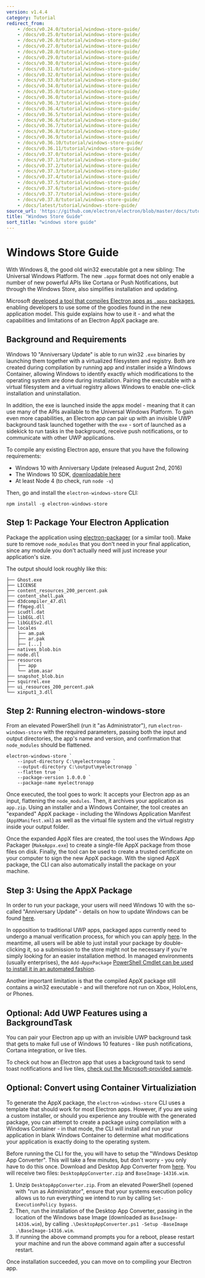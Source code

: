 ```yaml
---
version: v1.4.4
category: Tutorial
redirect_from:
    - /docs/v0.24.0/tutorial/windows-store-guide/
    - /docs/v0.25.0/tutorial/windows-store-guide/
    - /docs/v0.26.0/tutorial/windows-store-guide/
    - /docs/v0.27.0/tutorial/windows-store-guide/
    - /docs/v0.28.0/tutorial/windows-store-guide/
    - /docs/v0.29.0/tutorial/windows-store-guide/
    - /docs/v0.30.0/tutorial/windows-store-guide/
    - /docs/v0.31.0/tutorial/windows-store-guide/
    - /docs/v0.32.0/tutorial/windows-store-guide/
    - /docs/v0.33.0/tutorial/windows-store-guide/
    - /docs/v0.34.0/tutorial/windows-store-guide/
    - /docs/v0.35.0/tutorial/windows-store-guide/
    - /docs/v0.36.0/tutorial/windows-store-guide/
    - /docs/v0.36.3/tutorial/windows-store-guide/
    - /docs/v0.36.4/tutorial/windows-store-guide/
    - /docs/v0.36.5/tutorial/windows-store-guide/
    - /docs/v0.36.6/tutorial/windows-store-guide/
    - /docs/v0.36.7/tutorial/windows-store-guide/
    - /docs/v0.36.8/tutorial/windows-store-guide/
    - /docs/v0.36.9/tutorial/windows-store-guide/
    - /docs/v0.36.10/tutorial/windows-store-guide/
    - /docs/v0.36.11/tutorial/windows-store-guide/
    - /docs/v0.37.0/tutorial/windows-store-guide/
    - /docs/v0.37.1/tutorial/windows-store-guide/
    - /docs/v0.37.2/tutorial/windows-store-guide/
    - /docs/v0.37.3/tutorial/windows-store-guide/
    - /docs/v0.37.4/tutorial/windows-store-guide/
    - /docs/v0.37.5/tutorial/windows-store-guide/
    - /docs/v0.37.6/tutorial/windows-store-guide/
    - /docs/v0.37.7/tutorial/windows-store-guide/
    - /docs/v0.37.8/tutorial/windows-store-guide/
    - /docs/latest/tutorial/windows-store-guide/
source_url: 'https://github.com/electron/electron/blob/master/docs/tutorial/windows-store-guide.md'
title: "Windows Store Guide"
sort_title: "windows store guide"
---
```


# Windows Store Guide

With Windows 8, the good old win32 executable got a new sibling: The Universal
Windows Platform. The new `.appx` format does not only enable a number of new
powerful APIs like Cortana or Push Notifications, but through the Windows Store,
also simplifies installation and updating.

Microsoft [developed a tool that compiles Electron apps as `.appx` packages][electron-windows-store],
enabling developers to use some of the goodies found in the new application
model. This guide explains how to use it - and what the capabilities and
limitations of an Electron AppX package are.

## Background and Requirements

Windows 10 "Anniversary Update" is able to run win32 `.exe` binaries by
launching them together with a virtualized filesystem and registry. Both are
created during compilation by running app and installer inside a Windows
Container, allowing Windows to identify exactly which modifications to the
operating system are done during installation. Pairing the executable with a
virtual filesystem and a virtual registry allows Windows to enable one-click
installation and uninstallation.

In addition, the exe is launched inside the appx model - meaning that it can use
many of the APIs available to the Universal Windows Platform. To gain even more
capabilities, an Electron app can pair up with an invisible UWP background task
launched together with the `exe` - sort of launched as a sidekick to run tasks
in the background, receive push notifications, or to communicate with other UWP
applications.

To compile any existing Electron app, ensure that you have the following
requirements:

* Windows 10 with Anniversary Update (released August 2nd, 2016)
* The Windows 10 SDK, [downloadable here][windows-sdk]
* At least Node 4 (to check, run `node -v`)

Then, go and install the `electron-windows-store` CLI:

```
npm install -g electron-windows-store
```

## Step 1: Package Your Electron Application

Package the application using [electron-packager][electron-packager] (or a similar tool).
Make sure to remove `node_modules` that you don't need in your final application, since
any module you don't actually need will just increase your application's size.

The output should look roughly like this:

```
├── Ghost.exe
├── LICENSE
├── content_resources_200_percent.pak
├── content_shell.pak
├── d3dcompiler_47.dll
├── ffmpeg.dll
├── icudtl.dat
├── libEGL.dll
├── libGLESv2.dll
├── locales
│   ├── am.pak
│   ├── ar.pak
│   ├── [...]
├── natives_blob.bin
├── node.dll
├── resources
│   ├── app
│   └── atom.asar
├── snapshot_blob.bin
├── squirrel.exe
├── ui_resources_200_percent.pak
└── xinput1_3.dll
```

## Step 2: Running electron-windows-store

From an elevated PowerShell (run it "as Administrator"), run
`electron-windows-store` with the required parameters, passing both the input
and output directories, the app's name and version, and confirmation that
`node_modules` should be flattened.

```
electron-windows-store `
    --input-directory C:\myelectronapp `
    --output-directory C:\output\myelectronapp `
    --flatten true `
    --package-version 1.0.0.0 `
    --package-name myelectronapp
```

Once executed, the tool goes to work: It accepts your Electron app as an input,
flattening the `node_modules`. Then, it archives your application as `app.zip`.
Using an installer and a Windows Container, the tool creates an "expanded" AppX
package - including the Windows Application Manifest (`AppXManifest.xml`) as
well as the virtual file system and the virtual registry inside your output
folder.

Once the expanded AppX files are created, the tool uses the Windows App Packager
(`MakeAppx.exe`) to create a single-file AppX package from those files on disk.
Finally, the tool can be used to create a trusted certificate on your computer
to sign the new AppX package. With the signed AppX package, the CLI can also
automatically install the package on your machine.

## Step 3: Using the AppX Package

In order to run your package, your users will need Windows 10 with the so-called
"Anniversary Update" - details on how to update Windows can be found [here][how-to-update].

In opposition to traditional UWP apps, packaged apps currently need to undergo a
manual verification process, for which you can apply [here][centennial-campaigns].
In the meantime, all users will be able to just install your package by double-clicking it,
so a submission to the store might not be necessary if you're simply looking for an 
easier installation method. In managed environments (usually enterprises), the
`Add-AppxPackage` [PowerShell Cmdlet can be used to install it in an automated fashion][add-appxpackage].

Another important limitation is that the compiled AppX package still contains a
win32 executable - and will therefore not run on Xbox, HoloLens, or Phones.

## Optional: Add UWP Features using a BackgroundTask
You can pair your Electron app up with an invisible UWP background task that
gets to make full use of Windows 10 features - like push notifications,
Cortana integration, or live tiles.

To check out how an Electron app that uses a background task to send toast
notifications and live tiles, [check out the Microsoft-provided sample][background-task].

## Optional: Convert using Container Virtualiziation

To generate the AppX package, the `electron-windows-store` CLI uses a template
that should work for most Electron apps. However, if you are using a custom
installer, or should you experience any trouble with the generated package, you
can attempt to create a package using compilation with a Windows Container - in
that mode, the CLI will install and run your application in blank Windows Container
to determine what modifications your application is exactly doing to the operating
system.

Before running the CLI for the, you will have to setup the "Windows Desktop App
Converter". This will take a few minutes, but don't worry - you only have to do
this once. Download and Desktop App Converter from [here][app-converter].
You will receive two files: `DesktopAppConverter.zip` and `BaseImage-14316.wim`.

1. Unzip `DesktopAppConverter.zip`. From an elevated PowerShell (opened with
  "run as Administrator", ensure that your systems execution policy allows us to
  run everything we intend to run by calling `Set-ExecutionPolicy bypass`.
2. Then, run the installation of the Desktop App Converter, passing in the
  location of the Windows base Image (downloaded as `BaseImage-14316.wim`), by
  calling `.\DesktopAppConverter.ps1 -Setup -BaseImage .\BaseImage-14316.wim`.
3. If running the above command prompts you for a reboot, please restart your
  machine and run the above command again after a successful restart.

Once installation succeeded, you can move on to compiling your Electron app.

[windows-sdk]: https://developer.microsoft.com/en-us/windows/downloads/windows-10-sdk
[app-converter]: https://www.microsoft.com/en-us/download/details.aspx?id=51691
[add-appxpackage]: https://technet.microsoft.com/en-us/library/hh856048.aspx
[electron-packager]: https://github.com/electron-userland/electron-packager
[electron-windows-store]: https://github.com/catalystcode/electron-windows-store
[background-task]: https://github.com/felixrieseberg/electron-uwp-background
[centennial-campaigns]: https://developer.microsoft.com/en-us/windows/projects/campaigns/desktop-bridge
[how-to-update]: https://blogs.windows.com/windowsexperience/2016/08/02/how-to-get-the-windows-10-anniversary-update
